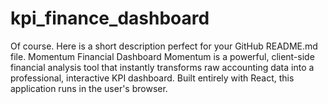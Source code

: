 # kpi_finance_dashboard
Of course. Here is a short description perfect for your GitHub README.md file.  Momentum Financial Dashboard Momentum is a powerful, client-side financial analysis tool that instantly transforms raw accounting data into a professional, interactive KPI dashboard. Built entirely with React, this application runs in the user's browser.

